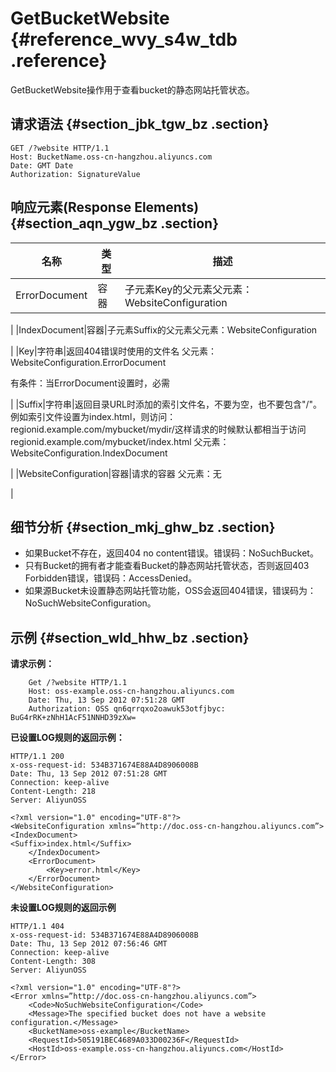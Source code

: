 # GetBucketWebsite {#reference_wvy_s4w_tdb .reference}

GetBucketWebsite操作用于查看bucket的静态网站托管状态。

## 请求语法 {#section_jbk_tgw_bz .section}

```
GET /?website HTTP/1.1
Host: BucketName.oss-cn-hangzhou.aliyuncs.com
Date: GMT Date
Authorization: SignatureValue
```

## 响应元素\(Response Elements\) {#section_aqn_ygw_bz .section}

|名称|类型|描述|
|--|--|--|
|ErrorDocument|容器|子元素Key的父元素父元素：WebsiteConfiguration

|
|IndexDocument|容器|子元素Suffix的父元素父元素：WebsiteConfiguration

|
|Key|字符串|返回404错误时使用的文件名 父元素：WebsiteConfiguration.ErrorDocument

有条件：当ErrorDocument设置时，必需

|
|Suffix|字符串|返回目录URL时添加的索引文件名，不要为空，也不要包含"/"。例如索引文件设置为index.html，则访问：regionid.example.com/mybucket/mydir/这样请求的时候默认都相当于访问regionid.example.com/mybucket/index.html 父元素：WebsiteConfiguration.IndexDocument

|
|WebsiteConfiguration|容器|请求的容器 父元素：无

|

## 细节分析 {#section_mkj_ghw_bz .section}

-   如果Bucket不存在，返回404 no content错误。错误码：NoSuchBucket。
-   只有Bucket的拥有者才能查看Bucket的静态网站托管状态，否则返回403 Forbidden错误，错误码：AccessDenied。
-   如果源Bucket未设置静态网站托管功能，OSS会返回404错误，错误码为：NoSuchWebsiteConfiguration。

## 示例 {#section_wld_hhw_bz .section}

**请求示例：**

```
    Get /?website HTTP/1.1
    Host: oss-example.oss-cn-hangzhou.aliyuncs.com   
    Date: Thu, 13 Sep 2012 07:51:28 GMT
    Authorization: OSS qn6qrrqxo2oawuk53otfjbyc: BuG4rRK+zNhH1AcF51NNHD39zXw=

```

**已设置LOG规则的返回示例：**

```
HTTP/1.1 200
x-oss-request-id: 534B371674E88A4D8906008B
Date: Thu, 13 Sep 2012 07:51:28 GMT
Connection: keep-alive
Content-Length: 218  
Server: AliyunOSS

<?xml version="1.0" encoding="UTF-8"?>
<WebsiteConfiguration xmlns=”http://doc.oss-cn-hangzhou.aliyuncs.com”>
<IndexDocument>
<Suffix>index.html</Suffix>
    </IndexDocument>
    <ErrorDocument>
        <Key>error.html</Key>
    </ErrorDocument>
</WebsiteConfiguration>
```

**未设置LOG规则的返回示例**

```
HTTP/1.1 404 
x-oss-request-id: 534B371674E88A4D8906008B
Date: Thu, 13 Sep 2012 07:56:46 GMT
Connection: keep-alive
Content-Length: 308  
Server: AliyunOSS

<?xml version="1.0" encoding="UTF-8"?>
<Error xmlns=”http://doc.oss-cn-hangzhou.aliyuncs.com”>
    <Code>NoSuchWebsiteConfiguration</Code>
    <Message>The specified bucket does not have a website configuration.</Message>
    <BucketName>oss-example</BucketName>
    <RequestId>505191BEC4689A033D00236F</RequestId>
    <HostId>oss-example.oss-cn-hangzhou.aliyuncs.com</HostId>
</Error>
```

